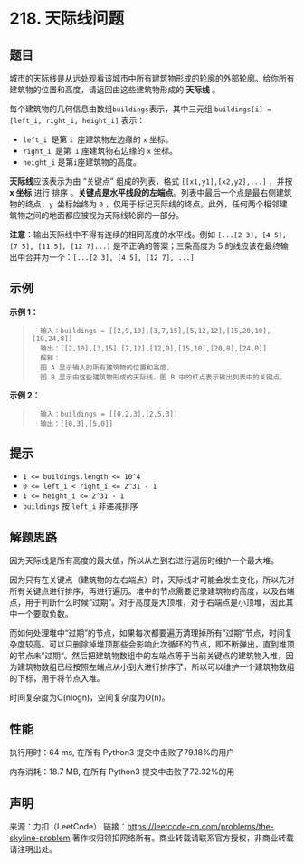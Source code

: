 # 218. 天际线问题

## 题目

城市的天际线是从远处观看该城市中所有建筑物形成的轮廓的外部轮廓。给你所有建筑物的位置和高度，请返回由这些建筑物形成的 **天际线** 。

每个建筑物的几何信息由数组` buildings `表示，其中三元组 `buildings[i] = [left_i, right_i, height_i]` 表示：

* `left_i `是第 `i `座建筑物左边缘的 `x` 坐标。
* `right_i `是第` i` 座建筑物右边缘的 `x` 坐标。
* `height_i` 是第` i `座建筑物的高度。

**天际线**应该表示为由 “关键点” 组成的列表，格式 `[[x1,y1],[x2,y2],...]` ，并按 **x 坐标** 进行 排序 。**关键点是水平线段的左端点**。列表中最后一个点是最右侧建筑物的终点，`y `坐标始终为 `0` ，仅用于标记天际线的终点。此外，任何两个相邻建筑物之间的地面都应被视为天际线轮廓的一部分。

**注意**：输出天际线中不得有连续的相同高度的水平线。例如 `[...[2 3], [4 5], [7 5], [11 5], [12 7]...]` 是不正确的答案；三条高度为 5 的线应该在最终输出中合并为一个：`[...[2 3], [4 5], [12 7], ...]`

## 示例

**示例 1：**

>       输入：buildings = [[2,9,10],[3,7,15],[5,12,12],[15,20,10],[19,24,8]]
>       输出：[[2,10],[3,15],[7,12],[12,0],[15,10],[20,8],[24,0]]
>       解释：
>       图 A 显示输入的所有建筑物的位置和高度，
>       图 B 显示由这些建筑物形成的天际线。图 B 中的红点表示输出列表中的关键点。

**示例 2：**

>       输入：buildings = [[0,2,3],[2,5,3]]
>       输出：[[0,3],[5,0]]

## 提示

* `1 <= buildings.length <= 10^4`
* `0 <= left_i < right_i <= 2^31 - 1`
* `1 <= height_i <= 2^31 - 1`
* `buildings` 按 `left_i` 非递减排序

## 解题思路

因为天际线是所有高度的最大值，所以从左到右进行遍历时维护一个最大堆。

因为只有在关键点（建筑物的左右端点）时，天际线才可能会发生变化，所以先对所有关键点进行排序，再进行遍历。堆中的节点需要记录建筑物的高度，以及右端点，用于判断什么时候“过期”。对于高度是大顶堆，对于右端点是小顶堆，因此其中一个要取负数。

而如何处理堆中“过期”的节点，如果每次都要遍历清理掉所有”过期“节点，时间复杂度较高。可以只删除掉堆顶那些会影响此次循环的节点，即不断弹出，直到堆顶的节点未”过期“。然后把建筑物数组中的左端点等于当前关键点的建筑物入堆，因为建筑物数组已经按照左端点从小到大进行排序了，所以可以维护一个建筑物数组的下标，用于将节点入堆。

时间复杂度为O(nlogn)，空间复杂度为O(n)。

## 性能

执行用时：64 ms, 在所有 Python3 提交中击败了79.18%的用户

内存消耗：18.7 MB, 在所有 Python3 提交中击败了72.32%的用

## 声明

来源：力扣（LeetCode）
链接：https://leetcode-cn.com/problems/the-skyline-problem
著作权归领扣网络所有。商业转载请联系官方授权，非商业转载请注明出处。